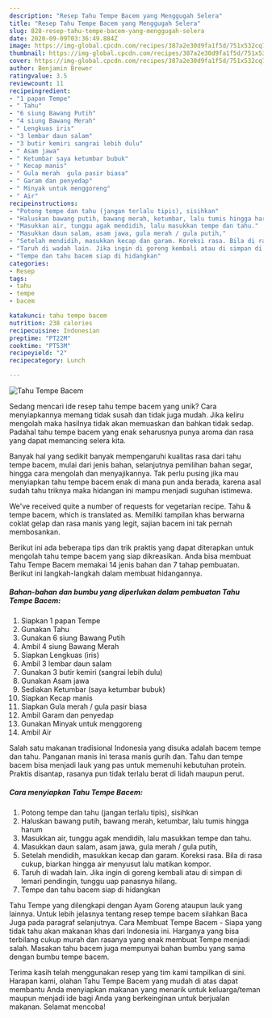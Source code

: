 ```yaml
---
description: "Resep Tahu Tempe Bacem yang Menggugah Selera"
title: "Resep Tahu Tempe Bacem yang Menggugah Selera"
slug: 828-resep-tahu-tempe-bacem-yang-menggugah-selera
date: 2020-09-09T03:36:49.884Z
image: https://img-global.cpcdn.com/recipes/387a2e30d9fa1f5d/751x532cq70/tahu-tempe-bacem-foto-resep-utama.jpg
thumbnail: https://img-global.cpcdn.com/recipes/387a2e30d9fa1f5d/751x532cq70/tahu-tempe-bacem-foto-resep-utama.jpg
cover: https://img-global.cpcdn.com/recipes/387a2e30d9fa1f5d/751x532cq70/tahu-tempe-bacem-foto-resep-utama.jpg
author: Benjamin Brewer
ratingvalue: 3.5
reviewcount: 11
recipeingredient:
- "1 papan Tempe"
- " Tahu"
- "6 siung Bawang Putih"
- "4 siung Bawang Merah"
- " Lengkuas iris"
- "3 lembar daun salam"
- "3 butir kemiri sangrai lebih dulu"
- " Asam jawa"
- " Ketumbar saya ketumbar bubuk"
- " Kecap manis"
- " Gula merah  gula pasir biasa"
- " Garam dan penyedap"
- " Minyak untuk menggoreng"
- " Air"
recipeinstructions:
- "Potong tempe dan tahu (jangan terlalu tipis), sisihkan"
- "Haluskan bawang putih, bawang merah, ketumbar, lalu tumis hingga harum"
- "Masukkan air, tunggu agak mendidih, lalu masukkan tempe dan tahu."
- "Masukkan daun salam, asam jawa, gula merah / gula putih,"
- "Setelah mendidih, masukkan kecap dan garam. Koreksi rasa. Bila di rasa cukup, biarkan hingga air menyusut lalu matikan kompor."
- "Taruh di wadah lain. Jika ingin di goreng kembali atau di simpan di lemari pendingin, tunggu uap panasnya hilang."
- "Tempe dan tahu bacem siap di hidangkan"
categories:
- Resep
tags:
- tahu
- tempe
- bacem

katakunci: tahu tempe bacem 
nutrition: 238 calories
recipecuisine: Indonesian
preptime: "PT22M"
cooktime: "PT53M"
recipeyield: "2"
recipecategory: Lunch

---
```



![Tahu Tempe Bacem](https://img-global.cpcdn.com/recipes/387a2e30d9fa1f5d/751x532cq70/tahu-tempe-bacem-foto-resep-utama.jpg)

Sedang mencari ide resep tahu tempe bacem yang unik? Cara menyiapkannya memang tidak susah dan tidak juga mudah. Jika keliru mengolah maka hasilnya tidak akan memuaskan dan bahkan tidak sedap. Padahal tahu tempe bacem yang enak seharusnya punya aroma dan rasa yang dapat memancing selera kita.

Banyak hal yang sedikit banyak mempengaruhi kualitas rasa dari tahu tempe bacem, mulai dari jenis bahan, selanjutnya pemilihan bahan segar, hingga cara mengolah dan menyajikannya. Tak perlu pusing jika mau menyiapkan tahu tempe bacem enak di mana pun anda berada, karena asal sudah tahu triknya maka hidangan ini mampu menjadi suguhan istimewa.

We&#39;ve received quite a number of requests for vegetarian recipe. Tahu &amp; tempe bacem, which is translated as. Memiliki tampilan khas berwarna coklat gelap dan rasa manis yang legit, sajian bacem ini tak pernah membosankan.


Berikut ini ada beberapa tips dan trik praktis yang dapat diterapkan untuk mengolah tahu tempe bacem yang siap dikreasikan. Anda bisa membuat Tahu Tempe Bacem memakai 14 jenis bahan dan 7 tahap pembuatan. Berikut ini langkah-langkah dalam membuat hidangannya.

<!--inarticleads1-->

##### Bahan-bahan dan bumbu yang diperlukan dalam pembuatan Tahu Tempe Bacem:

1. Siapkan 1 papan Tempe
1. Gunakan  Tahu
1. Gunakan 6 siung Bawang Putih
1. Ambil 4 siung Bawang Merah
1. Siapkan  Lengkuas (iris)
1. Ambil 3 lembar daun salam
1. Gunakan 3 butir kemiri (sangrai lebih dulu)
1. Gunakan  Asam jawa
1. Sediakan  Ketumbar (saya ketumbar bubuk)
1. Siapkan  Kecap manis
1. Siapkan  Gula merah / gula pasir biasa
1. Ambil  Garam dan penyedap
1. Gunakan  Minyak untuk menggoreng
1. Ambil  Air


Salah satu makanan tradisional Indonesia yang disuka adalah bacem tempe dan tahu. Panganan manis ini terasa manis gurih dan. Tahu dan tempe bacem bisa menjadi lauk yang pas untuk memenuhi kebutuhan protein. Praktis disantap, rasanya pun tidak terlalu berat di lidah maupun perut. 

<!--inarticleads2-->

##### Cara menyiapkan Tahu Tempe Bacem:

1. Potong tempe dan tahu (jangan terlalu tipis), sisihkan
1. Haluskan bawang putih, bawang merah, ketumbar, lalu tumis hingga harum
1. Masukkan air, tunggu agak mendidih, lalu masukkan tempe dan tahu.
1. Masukkan daun salam, asam jawa, gula merah / gula putih,
1. Setelah mendidih, masukkan kecap dan garam. Koreksi rasa. Bila di rasa cukup, biarkan hingga air menyusut lalu matikan kompor.
1. Taruh di wadah lain. Jika ingin di goreng kembali atau di simpan di lemari pendingin, tunggu uap panasnya hilang.
1. Tempe dan tahu bacem siap di hidangkan


Tahu Tempe yang dilengkapi dengan Ayam Goreng ataupun lauk yang lainnya. Untuk lebih jelasnya tentang resep tempe bacem silahkan Baca Juga pada paragraf selanjutnya. Cara Membuat Tempe Bacem - Siapa yang tidak tahu akan makanan khas dari Indonesia ini. Harganya yang bisa terbilang cukup murah dan rasanya yang enak membuat Tempe menjadi salah. Masakan tahu bacem juga mempunyai bahan bumbu yang sama dengan bumbu tempe bacem. 

Terima kasih telah menggunakan resep yang tim kami tampilkan di sini. Harapan kami, olahan Tahu Tempe Bacem yang mudah di atas dapat membantu Anda menyiapkan makanan yang menarik untuk keluarga/teman maupun menjadi ide bagi Anda yang berkeinginan untuk berjualan makanan. Selamat mencoba!
